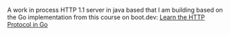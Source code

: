 A work in process HTTP 1.1 server in java based that I am building based on the Go implementation from this course on boot.dev: [Learn the HTTP Protocol in Go](https://www.boot.dev/courses/learn-http-protocol-golang)